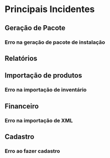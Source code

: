 <!-- TITLE: Suporte Retaguarda -->
<!-- SUBTITLE: Suporte Retaguarda -->

# Principais Incidentes
## Geração de Pacote
### **Erro na geração de pacote de instalação**

## Relatórios

## Importação de produtos
### **Erro na importação de inventário**

## Financeiro
### **Erro na importação de XML**

## Cadastro
### **Erro ao fazer cadastro**
